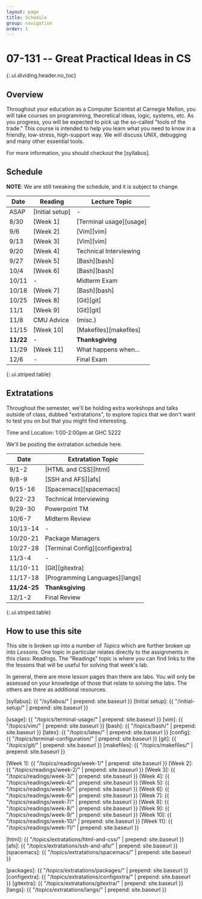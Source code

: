 ```yaml
---
layout: page
title: Schedule
group: navigation
order: 1
---
```


# 07-131 -- Great Practical Ideas in CS
{:.ui.dividing.header.no_toc}

## Overview

Throughout your education as a Computer Scientist at Carnegie Mellon, you will
take courses on programming, theoretical ideas, logic, systems, etc. As you
progress, you will be expected to pick up the so-called "tools of the trade."
This course is intended to help you learn what you need to know in a friendly,
low-stress, high-support way. We will discuss UNIX, debugging and many
other essential tools.

For more information, you should checkout the [syllabus].


## Schedule

**NOTE**: We are still tweaking the schedule, and it is subject to change.

| Date      | Reading         | Lecture Topic           |
| ----      | -------         | -------------           |
| ASAP      | [Initial setup] | -                       |
| 8/30      | [Week 1]        | [Terminal usage][usage] |
| 9/6       | [Week 2]        | [Vim][vim]              |
| 9/13      | [Week 3]        | [Vim][vim]              |
| 9/20      | [Week 4]        | Technical Interviewing  |
| 9/27      | [Week 5]        | [Bash][bash]            |
| 10/4      | [Week 6]        | [Bash][bash]            |
| 10/11     | -               | Midterm Exam            |
| 10/18     | [Week 7]        | [Bash][bash]            |
| 10/25     | [Week 8]        | [Git][git]              |
| 11/1      | [Week 9]        | [Git][git]              |
| 11/8      | CMU Advice      | (misc.)                 |
| 11/15     | [Week 10]       | [Makefiles][makefiles]  |
| __11/22__ | -               | __Thanksgiving__        |
| 11/29     | [Week 11]       | What happens when...    |
| 12/6      | -               | Final Exam              |
{:.ui.striped.table}

## Extratations

Throughout the semester, we'll be holding extra workshops and talks outside of
class, dubbed "extratations", to explore topics that we don't want to test you
on but that you might find interesting.

Time and Location: 1:00-2:00pm at GHC 5222

We'll be posting the extratation schedule here.

| Date         | Extratation Topic              |
| ----         | -----                          |
| 9/1-2        | [HTML and CSS][html]           |
| 9/8-9        | [SSH and AFS][afs]             |
| 9/15-16      | [Spacemacs][spacemacs]         |
| 9/22-23      | Technical Interviewing         |
| 9/29-30      | Powerpoint TM                  |
| 10/6-7       | Midterm Review                 |
| 10/13-14     | -                              |
| 10/20-21     | Package Managers               |
| 10/27-28     | [Terminal Config][configextra] |
| 11/3-4       | -                              |
| 11/10-11     | [Git][gitextra]                |
| 11/17-18     | [Programming Languages][langs] |
| __11/24-25__ | __Thanksgiving__               |
| 12/1-2       | Final Review                   |
{:.ui.striped.table}


## How to use this site

This site is broken up into a number of _Topics_ which are further broken up
into _Lessons_. One topic in particular relates directly to the assignments in
this class: Readings. The "Readings" topic is where you can find links to
the the lessons that will be useful for solving that week's lab.

In general, there are more lesson pages than there are labs. You will only be
assessed on your knowledge of those that relate to solving the labs. The others
are there as additional resources.



[syllabus]: {{ "/syllabus/" | prepend: site.baseurl }}
[Initial setup]: {{ "/initial-setup/" | prepend: site.baseurl }}

[usage]:     {{ "/topics/terminal-usage/"         | prepend: site.baseurl }}
[vim]:       {{ "/topics/vim/"                    | prepend: site.baseurl }}
[bash]:      {{ "/topics/bash/"                   | prepend: site.baseurl }}
[latex]:     {{ "/topics/latex/"                  | prepend: site.baseurl }}
[config]:    {{ "/topics/terminal-configuration/" | prepend: site.baseurl }}
[git]:       {{ "/topics/git/"                    | prepend: site.baseurl }}
[makefiles]: {{ "/topics/makefiles/"              | prepend: site.baseurl }}

[Week 1]:  {{ "/topics/readings/week-1/"  | prepend: site.baseurl }}
[Week 2]:  {{ "/topics/readings/week-2/"  | prepend: site.baseurl }}
[Week 3]:  {{ "/topics/readings/week-3/"  | prepend: site.baseurl }}
[Week 4]:  {{ "/topics/readings/week-4/"  | prepend: site.baseurl }}
[Week 5]:  {{ "/topics/readings/week-5/"  | prepend: site.baseurl }}
[Week 6]:  {{ "/topics/readings/week-6/"  | prepend: site.baseurl }}
[Week 7]:  {{ "/topics/readings/week-7/"  | prepend: site.baseurl }}
[Week 8]:  {{ "/topics/readings/week-8/"  | prepend: site.baseurl }}
[Week 9]:  {{ "/topics/readings/week-9/"  | prepend: site.baseurl }}
[Week 10]: {{ "/topics/readings/week-10/" | prepend: site.baseurl }}
[Week 11]: {{ "/topics/readings/week-11/" | prepend: site.baseurl }}

[html]: {{ "/topics/extratations/html-and-css/" | prepend: site.baseurl }}
[afs]: {{ "/topics/extratations/ssh-and-afs/" | prepend: site.baseurl }}
[spacemacs]: {{ "/topics/extratations/spacemacs/" | prepend: site.baseurl }}

[packages]: {{ "/topics/extratations/packages/" | prepend: site.baseurl }}
[configextra]: {{ "/topics/extratations/configextra/" | prepend: site.baseurl }}
[gitextra]: {{ "/topics/extratations/gitextra/" | prepend: site.baseurl }}
[langs]: {{ "/topics/extratations/langs/" | prepend: site.baseurl }}

